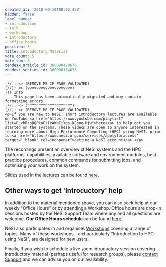```yaml
---
created_at: '2018-09-10T00:02:43Z'
hidden: false
label_names:
- introduction
- talk
- workshop
- introductory
- office hours
position: 5
title: Introductory Material
vote_count: 5
vote_sum: 5
zendesk_article_id: 360000428676
zendesk_section_id: 360000164635
---
```



    [//]: <> (REMOVE ME IF PAGE VALIDATED)
    [//]: <> (vvvvvvvvvvvvvvvvvvvv)
    !!! Info
        This page has been automatically migrated and may contain formatting errors.
    [//]: <> (^^^^^^^^^^^^^^^^^^^^)
    [//]: <> (REMOVE ME IF PAGE VALIDATED)
    <p>If you are new to NeSI, short introductory lectures are available on YouTube <a href="https://www.youtube.com/playlist?list=PLvbRzoDQPkuFsIzAWaIiYgs-kConq-Hjw">here</a> to help get you started on the systems. These videos are open to anyone interested in learning more about High Performance Computing (HPC) using NeSI, prior to <a href="https://www.nesi.org.nz/services/applyforaccess" target="_blank" rel="noopener">getting a NeSI account</a>.</p>
<p>The recordings present an overview of NeSI systems and the HPC platforms' capabilities, available software and environment modules, best practice procedures, common commands for submitting jobs, and optimising your work on the system.</p>
<p>Slides used in the lectures can be found <a href="https://docs.google.com/presentation/d/11TCaJnpZO-s-s4NQ1P0a89flewT7HXmn2PHrW-3EPYg/edit?usp=sharing" target="_self" rel="undefined">here</a>.</p>
<h2 id="01H8X9D0QBDVNM9C7PC9S7XX2J">Other ways to get 'Introductory' help</h2>
<p>In addition to the material mentioned above, you can also seek help at our weekly "Office Hours" or by attending a Workshop. Office hours are drop-in sessions hosted by the NeSI Support Team where any and all questions are welcome. <strong>Our Office Hours schedule</strong> can be found <a href="https://support.nesi.org.nz/hc/en-gb/articles/4830713922063">here</a>.</p>
<p>NeSI also participates in and organises <a href="https://www.nesi.org.nz/services/training">Workshops</a> covering a range of topics. Many of these workshops - and particularly "<span>Introduction to HPC using NeSI",</span> are designed for new users.</p>
<p id="01H8XAJ2M9TPY2G03BWDW6D56E">Finally, If you wish to schedule a live zoom introductory session covering introductory material (perhaps useful for research groups), please <a class="sc-hIVACf iidwfL" title="https://support.nesi.org.nz/hc/en-gb/requests/new" href="https://support.nesi.org.nz/hc/en-gb/requests/new">contact Support</a> and we can advise you on our availability.</p>